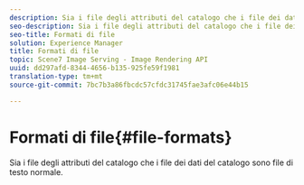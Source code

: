 ```yaml
---
description: Sia i file degli attributi del catalogo che i file dei dati del catalogo sono file di testo normale.
seo-description: Sia i file degli attributi del catalogo che i file dei dati del catalogo sono file di testo normale.
seo-title: Formati di file
solution: Experience Manager
title: Formati di file
topic: Scene7 Image Serving - Image Rendering API
uuid: dd297afd-8344-4656-b135-925fe59f1981
translation-type: tm+mt
source-git-commit: 7bc7b3a86fbcdc57cfdc31745fae3afc06e44b15

---
```



# Formati di file{#file-formats}

Sia i file degli attributi del catalogo che i file dei dati del catalogo sono file di testo normale.

